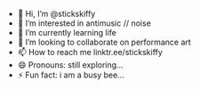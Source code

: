 - 👋 Hi, I’m @stickskiffy
- 👀 I’m interested in antimusic // noise
- 🌱 I’m currently learning life
- 💞️ I’m looking to collaborate on performance art
- 📫 How to reach me linktr.ee/stickskiffy
- 😄 Pronouns: still exploring...
- ⚡ Fun fact: i am a busy bee...

<!---
stickskiffy/stickskiffy is a ✨ special ✨ repository because its `README.md` (this file) appears on your GitHub profile.
You can click the Preview link to take a look at your changes.
--->

